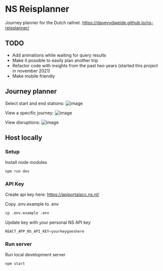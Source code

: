 # NS Reisplanner

Journey planner for the Dutch railnet. https://daveyvdweide.github.io/ns-reisplanner/

## TODO 

- Add animations while waiting for query results
- Make it possible to easily plan another trip
- Refactor code with insights from the past two years (started this project in november 2021)
- Make mobile friendly

## Journey planner
Select start and end stations:
![image](https://github.com/Daveyvdweide/react-ns-reisplanner/assets/55092870/4c0a1052-7ccf-44fb-b424-4e4c764c4788)

View a specific journey:
![image](https://github.com/Daveyvdweide/react-ns-reisplanner/assets/55092870/97b12b42-6139-4c39-bc96-172ae5a9efd4)

View disruptions:
![image](https://github.com/Daveyvdweide/react-ns-reisplanner/assets/55092870/1f01c4c3-98a0-4e5f-a4a2-5e09e46157b8)

## Host locally

### Setup
Install node modules

```cmd
npm run dev
```

### API Key
Create api key here: https://apiportalacc.ns.nl/

Copy .env.example to .env

```cmd
cp .env.example .env
```

Update key with your personal NS API key
```js
REACT_APP_NS_API_KEY=yourkeygoeshere
```
### Run server
Run local development server

```cmd
npm start
```
